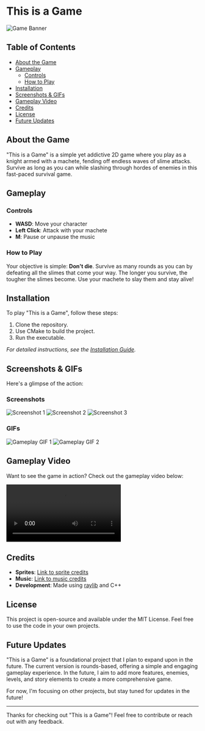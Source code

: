 # This is a Game

![Game Banner](your-screenshot-or-banner-image.png)

## Table of Contents
- [About the Game](#about-the-game)
- [Gameplay](#gameplay)
  - [Controls](#controls)
  - [How to Play](#how-to-play)
- [Installation](#installation)
- [Screenshots & GIFs](#screenshots--gifs)
- [Gameplay Video](#gameplay-video)
- [Credits](#credits)
- [License](#license)
- [Future Updates](#future-updates)

## About the Game
"This is a Game" is a simple yet addictive 2D game where you play as a knight armed with a machete, fending off endless waves of slime attacks. Survive as long as you can while slashing through hordes of enemies in this fast-paced survival game.

## Gameplay

### Controls
- **WASD**: Move your character
- **Left Click**: Attack with your machete
- **M**: Pause or unpause the music

### How to Play
Your objective is simple: **Don't die**. Survive as many rounds as you can by defeating all the slimes that come your way. The longer you survive, the tougher the slimes become. Use your machete to slay them and stay alive!

## Installation
To play "This is a Game", follow these steps:
1. Clone the repository.
2. Use CMake to build the project.
3. Run the executable.

*For detailed instructions, see the [Installation Guide](installation-guide-link).*

## Screenshots & GIFs
Here's a glimpse of the action:

### Screenshots
![Screenshot 1](screenshot1.png)
![Screenshot 2](screenshot2.png)
![Screenshot 3](screenshot3.png)

### GIFs
![Gameplay GIF 1](gameplay1.gif)
![Gameplay GIF 2](gameplay2.gif)

## Gameplay Video
Want to see the game in action? Check out the gameplay video below:

![Gameplay Video](gameplay-video.mp4)

## Credits
- **Sprites**: [Link to sprite credits](link-to-sprite-credits)
- **Music**: [Link to music credits](link-to-music-credits)
- **Development**: Made using [raylib](https://www.raylib.com/) and C++

## License
This project is open-source and available under the MIT License. Feel free to use the code in your own projects.

## Future Updates
"This is a Game" is a foundational project that I plan to expand upon in the future. The current version is rounds-based, offering a simple and engaging gameplay experience. In the future, I aim to add more features, enemies, levels, and story elements to create a more comprehensive game.

For now, I'm focusing on other projects, but stay tuned for updates in the future!

---

Thanks for checking out "This is a Game"! Feel free to contribute or reach out with any feedback.
